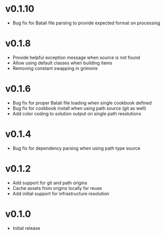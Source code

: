 # v0.1.10
* Bug fix for Batali file parsing to provide expected format on processing

# v0.1.8
* Provide helpful exception message when source is not found
* Allow using default classes when building items
* Removing constant swapping in grimoire

# v0.1.6
* Bug fix for proper Batali file loading when single cookbook defined
* Bug fix for cookbook install when using path source (git as well)
* Add color coding to solution output on single path resolutions

# v0.1.4
* Bug fix for dependency parsing when using path type source

# v0.1.2
* Add support for git and path origins
* Cache assets from origins locally for reuse
* Add initial support for infrastructure resolution

# v0.1.0
* Initial release
